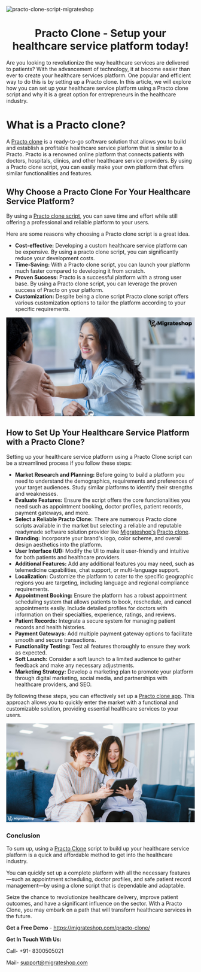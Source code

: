 ![practo-clone-script-migrateshop](https://github.com/migrateshop/practo-clone/assets/77200601/ce008ad4-b5c0-4bc1-9425-349e0abed49e)


<h1 align="center"> Practo Clone - Setup your healthcare service platform today! </h1>



Are you looking to revolutionize the way healthcare services are delivered to patients? With the advancement of technology, it at become easier than ever to create your healthcare services platform. One popular and efficient way to do this is by setting up a Practo clone. In this article, we will explore how you can set up your healthcare service platform using a Practo clone script and why it is a great option for entrepreneurs in the healthcare industry.
# What is a Practo clone?
A [Practo clone](https://migrateshop.com/practo-clone/) is a ready-to-go software solution that allows you to build and establish a profitable healthcare service platform that is similar to a Practo. Practo is a renowned online platform that connects patients with doctors, hospitals, clinics, and other healthcare service providers. 
By using a Practo clone script, you can easily make your own platform that offers similar functionalities and features. 
## Why Choose a Practo Clone For Your Healthcare Service Platform?
By using a [Practo clone script](https://migrateshop.com/practo-clone/), you can save time and effort while still offering a professional and reliable platform to your users. 

Here are some reasons why choosing a Practo clone script is a great idea.

* **Cost-effective:** Developing a custom healthcare service platform can be expensive. By using a practo clone script, you can significantly reduce your development costs.
* **Time-Saving:** With a Practo clone script, you can launch your platform much faster compared to developing it from scratch.
* **Proven Success:** Practo is a successful platform with a strong user base. By using a Practo clone script, you can leverage the proven success of Practo on your platform.
* **Customization:** Despite being a clone script Practo clone script offers various customization options to tailor the platform according to your specific requirements.

<div class="Box-sc-g0xbh4-0 iIZCet"><img alt=“practoclone.png" src="https://github.com/migrateshop/practo-clone/blob/main/images/practo-clone-app.png" data-hpc="true" class="Box-sc-g0xbh4-0 kzRgrI"></div>

## How to Set Up Your Healthcare Service Platform with a Practo Clone?
Setting up your healthcare service platform using a Practo Clone script can be a streamlined process if you follow these steps:
* **Market Research and Planning:** Before going to build a platform you need to understand the demographics, requirements and preferences of your target audiences. Study similar platforms to identify their strengths and weaknesses.
* **Evaluate Features:** Ensure the script offers the core functionalities you need such as appointment booking, doctor profiles, patient records, payment gateways, and more.
* **Select a Reliable Practo Clone:** There are numerous Practo clone scripts available in the market but selecting a reliable and reputable readymade software solution provider like [Migrateshop's](https://migrateshop.com/) [Practo clone](https://migrateshop.com/practo-clone/).
* **Branding:** Incorporate your brand's logo, color scheme, and overall design aesthetics into the platform.
* **User Interface (UI):** Modify the UI to make it user-friendly and intuitive for both patients and healthcare providers.
* **Additional Features:** Add any additional features you may need, such as telemedicine capabilities, chat support, or multi-language support.
* **Localization:** Customize the platform to cater to the specific geographic regions you are targeting, including language and regional compliance requirements.
* **Appointment Booking:** Ensure the platform has a robust appointment scheduling system that allows patients to book, reschedule, and cancel appointments easily.
Include detailed profiles for doctors with information on their specialties, experience, ratings, and reviews.
* **Patient Records:** Integrate a secure system for managing patient records and health histories.
* **Payment Gateways:** Add multiple payment gateway options to facilitate smooth and secure transactions.
* **Functionality Testing:** Test all features thoroughly to ensure they work as expected.
* **Soft Launch:** Consider a soft launch to a limited audience to gather feedback and make any necessary adjustments.
* **Marketing Strategy:** Develop a marketing plan to promote your platform through digital marketing, social media, and partnerships with healthcare providers, and SEO.

By following these steps, you can effectively set up a [Practo clone app](https://migrateshop.com/practo-clone/). This approach allows you to quickly enter the market with a functional and customizable solution, providing essential healthcare services to your users.

<div class="Box-sc-g0xbh4-0 iIZCet"><img alt=“practoclonescript.png" src="https://github.com/migrateshop/practo-clone/blob/main/images/practo-clone.png" data-hpc="true" class="Box-sc-g0xbh4-0 kzRgrI"></div>

### Conclusion
To sum up, using a [Practo Clone](https://migrateshop.com/practo-clone/) script to build up your healthcare service platform is a quick and affordable method to get into the healthcare industry. 

You can quickly set up a complete platform with all the necessary features—such as appointment scheduling, doctor profiles, and safe patient record management—by using a clone script that is dependable and adaptable. 

Seize the chance to revolutionize healthcare delivery, improve patient outcomes, and have a significant influence on the sector. With a Practo Clone, you may embark on a path that will transform healthcare services in the future.


**Get a Free Demo** - https://migrateshop.com/practo-clone/

**Get In Touch With Us:**

Call- +91- 8300505021

Mail- support@migrateshop.com
